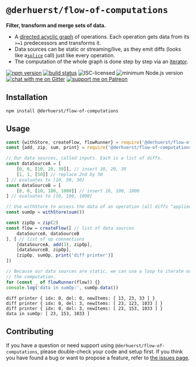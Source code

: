 # `@derhuerst/flow-of-computations`

**Filter, transform and merge sets of data.**

- A [directed acyclic graph](https://en.wikipedia.org/wiki/Directed_acyclic_graph) of operations. Each operation gets data from its `>=1` predecessors and transforms it.
- Data sources can be static or streaming/live, as they emit diffs (looks like a[`splice`](https://developer.mozilla.org/en-US/docs/Web/JavaScript/Reference/Global_Objects/Array/splice) call) just like every operation.
- The computation of the whole graph is done step by step via an [iterator](https://developer.mozilla.org/en-US/docs/Web/JavaScript/Guide/Iterators_and_Generators#Iterators).

[![npm version](https://img.shields.io/npm/v/@derhuerst/flow-of-computations.svg)](https://www.npmjs.com/package/@derhuerst/flow-of-computations)
[![build status](https://api.travis-ci.org/derhuerst/@derhuerst/flow-of-computations.svg?branch=master)](https://travis-ci.org/derhuerst/@derhuerst/flow-of-computations)
![ISC-licensed](https://img.shields.io/github/license/derhuerst/@derhuerst/flow-of-computations.svg)
![minimum Node.js version](https://img.shields.io/node/v/berlin-postal-code-areas.svg)
[![chat with me on Gitter](https://img.shields.io/badge/chat%20with%20me-on%20gitter-512e92.svg)](https://gitter.im/derhuerst)
[![support me on Patreon](https://img.shields.io/badge/support%20me-on%20patreon-fa7664.svg)](https://patreon.com/derhuerst)


## Installation

```shell
npm install @derhuerst/flow-of-computations
```


## Usage

```js
const {withStore, createFlow, flowRunner} = require('@derhuerst/flow-of-computations')
const {add, zip, sum, print} = require('@derhuerst/flow-of-computations/ops')

// Our data sources, called inputs. Each is a list of diffs.
const dataSourceA = [
	[0, 0, [10, 20, 30]], // insert 10, 20, 30
	[1, 1, [50]] // replace 2nd by 50
] // evaluates to [10, 50, 30]
const dataSourceB = [
	[0, 0, [10, 100, 1000]] // insert 10, 100, 1000
] // evaluates to [10, 100, 1000]

// Use withStore to access the data of an operation (all diffs "applied") at any time.
const sumOp = withStore(sum())

const zipOp = zip(2)
const flow = createFlow([ // list of data sources
	dataSourceA, dataSourceB
], [ // list of op connections
	[dataSourceA, add(3), zipOp],
	[dataSourceB, zipOp],
	[zipOp, sumOp, print('diff printer')]
])

// Because our data sources are static, we can use a loop to iterate over each step of
// the computation.
for (const _ of flowRunner(flow)) {}
console.log('data in sumOp:', sumOp.data())
```

```
diff printer { idx: 0, del: 0, newItems: [ 13, 23, 33 ] }
diff printer { idx: 0, del: 3, newItems: [ 23, 123, 1033 ] }
diff printer { idx: 0, del: 3, newItems: [ 23, 153, 1033 ] }
data in sumOp: [ 23, 153, 1033 ]
```


## Contributing

If you have a question or need support using `@derhuerst/flow-of-computations`, please double-check your code and setup first. If you think you have found a bug or want to propose a feature, refer to [the issues page](https://github.com/derhuerst/@derhuerst/flow-of-computations/issues).
